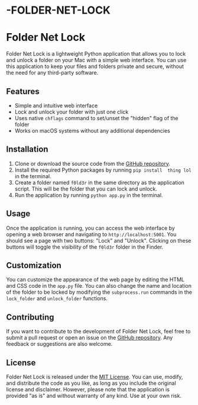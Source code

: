 # -FOLDER-NET-LOCK
# Folder Net Lock

Folder Net Lock is a lightweight Python application that allows you to lock and unlock a folder on your Mac with a simple web interface. You can use this application to keep your files and folders private and secure, without the need for any third-party software.

## Features

- Simple and intuitive web interface
- Lock and unlock your folder with just one click
- Uses native `chflags` command to set/unset the "hidden" flag of the folder
- Works on macOS systems without any additional dependencies

## Installation

1. Clone or download the source code from the [GitHub repository](https://github.com/username/repo).
2. Install the required Python packages by running `pip install  thing lol` in the terminal.
3. Create a folder named `f0ld3r` in the same directory as the application script. This will be the folder that you can lock and unlock.
4. Run the application by running `python app.py` in the terminal.

## Usage

Once the application is running, you can access the web interface by opening a web browser and navigating to `http://localhost:5001`. You should see a page with two buttons: "Lock" and "Unlock". Clicking on these buttons will toggle the visibility of the `f0ld3r` folder in the Finder.

## Customization

You can customize the appearance of the web page by editing the HTML and CSS code in the `app.py` file. You can also change the name and location of the folder to be locked by modifying the `subprocess.run` commands in the `lock_folder` and `unlock_folder` functions.

## Contributing

If you want to contribute to the development of Folder Net Lock, feel free to submit a pull request or open an issue on the [GitHub repository](https://github.com/username/repo). Any feedback or suggestions are also welcome.

## License

Folder Net Lock is released under the [MIT License](https://opensource.org/licenses/MIT). You can use, modify, and distribute the code as you like, as long as you include the original license and disclaimer. However, please note that the application is provided "as is" and without warranty of any kind. Use at your own risk.
